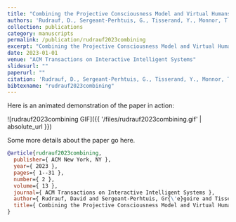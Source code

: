 ```yaml
---
title: "Combining the Projective Consciousness Model and Virtual Humans for immersive psychological research: A proof-of-concept simulating a ToM assessment"
authors: 'Rudrauf, D., Sergeant-Perhtuis, G., Tisserand, Y., Monnor, T., De Gevigney, V. & Belli, O.'
collection: publications
category: manuscripts
permalink: /publication/rudrauf2023combining
excerpt: "Combining the Projective Consciousness Model and Virtual Humans for immersive psychological research: A proof-of-concept simulating a ToM assessment"
date: 2023-01-01
venue: "ACM Transactions on Interactive Intelligent Systems"
slidesurl: ""
paperurl: ""
citation: 'Rudrauf, D., Sergeant-Perhtuis, G., Tisserand, Y., Monnor, T., De Gevigney, V. & Belli, O. (2023). "Combining the Projective Consciousness Model and Virtual Humans for immersive psychological research: A proof-of-concept simulating a ToM assessment." ACM Transactions on Interactive Intelligent Systems, 13(2). 1--31.'
bibtexname: "rudrauf2023combining"
---
```


Here is an animated demonstration of the paper in action:

![rudrauf2023combining GIF]({{ '/files/rudrauf2023combining.gif' | absolute_url }})

Some more details about the paper go here.

```bibtex
@article{rudrauf2023combining,
  publisher={ ACM New York, NY },
  year={ 2023 },
  pages={ 1--31 },
  number={ 2 },
  volume={ 13 },
  journal={ ACM Transactions on Interactive Intelligent Systems },
  author={ Rudrauf, David and Sergeant-Perhtuis, Gr{\'e}goire and Tisserand, Yvain and Monnor, Teerawat and De Gevigney, V and Belli, Olivier },
  title={ Combining the Projective Consciousness Model and Virtual Humans for immersive psychological research: A proof-of-concept simulating a ToM assessment },
}
```
